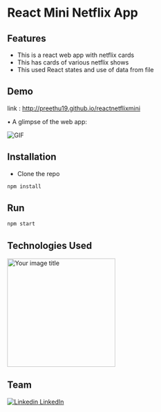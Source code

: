 # React Mini Netflix App

## Features

- This is a react web app with netflix cards
- This has cards of various netflix shows
- This used React states and use of data from file

## Demo

link : http://preethu19.github.io/reactnetflixmini

• A glimpse of the web app:

 ![GIF](https://github.com/preethu19/interiorshop19/blob/main/interiorshopgif.gif)


## Installation

- Clone the repo
```bash
npm install
```
## Run

```bash
npm start
```


## Technologies Used

<img src="https://xourceit.com/wp-content/uploads/2020/12/react.jpg" alt="Your image title" width="250"/>

## Team
[![Linkedin](https://i.stack.imgur.com/gVE0j.png) LinkedIn](https://www.linkedin.com/in/preetham19/)
&nbsp;
